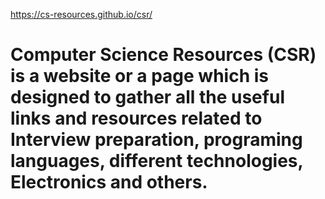 https://cs-resources.github.io/csr/

# Computer Science Resources (CSR) is a website or a page which is designed to gather all the useful links and resources related to Interview preparation, programing languages, different technologies, Electronics and others. 
